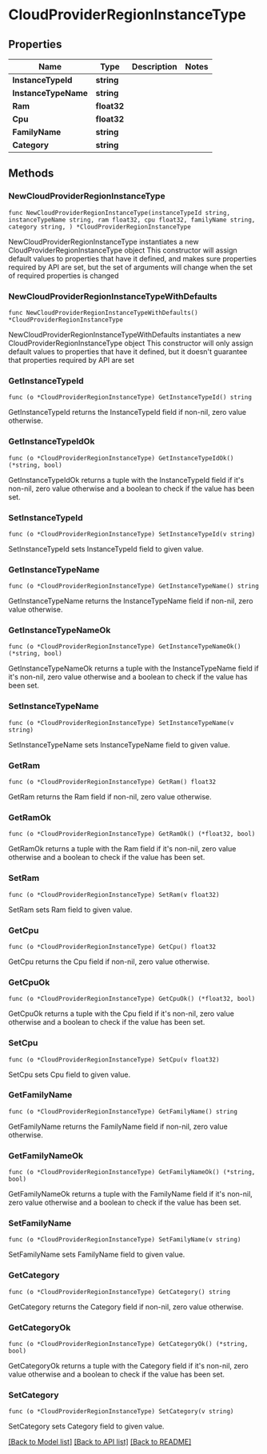 # CloudProviderRegionInstanceType

## Properties

Name | Type | Description | Notes
------------ | ------------- | ------------- | -------------
**InstanceTypeId** | **string** |  | 
**InstanceTypeName** | **string** |  | 
**Ram** | **float32** |  | 
**Cpu** | **float32** |  | 
**FamilyName** | **string** |  | 
**Category** | **string** |  | 

## Methods

### NewCloudProviderRegionInstanceType

`func NewCloudProviderRegionInstanceType(instanceTypeId string, instanceTypeName string, ram float32, cpu float32, familyName string, category string, ) *CloudProviderRegionInstanceType`

NewCloudProviderRegionInstanceType instantiates a new CloudProviderRegionInstanceType object
This constructor will assign default values to properties that have it defined,
and makes sure properties required by API are set, but the set of arguments
will change when the set of required properties is changed

### NewCloudProviderRegionInstanceTypeWithDefaults

`func NewCloudProviderRegionInstanceTypeWithDefaults() *CloudProviderRegionInstanceType`

NewCloudProviderRegionInstanceTypeWithDefaults instantiates a new CloudProviderRegionInstanceType object
This constructor will only assign default values to properties that have it defined,
but it doesn't guarantee that properties required by API are set

### GetInstanceTypeId

`func (o *CloudProviderRegionInstanceType) GetInstanceTypeId() string`

GetInstanceTypeId returns the InstanceTypeId field if non-nil, zero value otherwise.

### GetInstanceTypeIdOk

`func (o *CloudProviderRegionInstanceType) GetInstanceTypeIdOk() (*string, bool)`

GetInstanceTypeIdOk returns a tuple with the InstanceTypeId field if it's non-nil, zero value otherwise
and a boolean to check if the value has been set.

### SetInstanceTypeId

`func (o *CloudProviderRegionInstanceType) SetInstanceTypeId(v string)`

SetInstanceTypeId sets InstanceTypeId field to given value.


### GetInstanceTypeName

`func (o *CloudProviderRegionInstanceType) GetInstanceTypeName() string`

GetInstanceTypeName returns the InstanceTypeName field if non-nil, zero value otherwise.

### GetInstanceTypeNameOk

`func (o *CloudProviderRegionInstanceType) GetInstanceTypeNameOk() (*string, bool)`

GetInstanceTypeNameOk returns a tuple with the InstanceTypeName field if it's non-nil, zero value otherwise
and a boolean to check if the value has been set.

### SetInstanceTypeName

`func (o *CloudProviderRegionInstanceType) SetInstanceTypeName(v string)`

SetInstanceTypeName sets InstanceTypeName field to given value.


### GetRam

`func (o *CloudProviderRegionInstanceType) GetRam() float32`

GetRam returns the Ram field if non-nil, zero value otherwise.

### GetRamOk

`func (o *CloudProviderRegionInstanceType) GetRamOk() (*float32, bool)`

GetRamOk returns a tuple with the Ram field if it's non-nil, zero value otherwise
and a boolean to check if the value has been set.

### SetRam

`func (o *CloudProviderRegionInstanceType) SetRam(v float32)`

SetRam sets Ram field to given value.


### GetCpu

`func (o *CloudProviderRegionInstanceType) GetCpu() float32`

GetCpu returns the Cpu field if non-nil, zero value otherwise.

### GetCpuOk

`func (o *CloudProviderRegionInstanceType) GetCpuOk() (*float32, bool)`

GetCpuOk returns a tuple with the Cpu field if it's non-nil, zero value otherwise
and a boolean to check if the value has been set.

### SetCpu

`func (o *CloudProviderRegionInstanceType) SetCpu(v float32)`

SetCpu sets Cpu field to given value.


### GetFamilyName

`func (o *CloudProviderRegionInstanceType) GetFamilyName() string`

GetFamilyName returns the FamilyName field if non-nil, zero value otherwise.

### GetFamilyNameOk

`func (o *CloudProviderRegionInstanceType) GetFamilyNameOk() (*string, bool)`

GetFamilyNameOk returns a tuple with the FamilyName field if it's non-nil, zero value otherwise
and a boolean to check if the value has been set.

### SetFamilyName

`func (o *CloudProviderRegionInstanceType) SetFamilyName(v string)`

SetFamilyName sets FamilyName field to given value.


### GetCategory

`func (o *CloudProviderRegionInstanceType) GetCategory() string`

GetCategory returns the Category field if non-nil, zero value otherwise.

### GetCategoryOk

`func (o *CloudProviderRegionInstanceType) GetCategoryOk() (*string, bool)`

GetCategoryOk returns a tuple with the Category field if it's non-nil, zero value otherwise
and a boolean to check if the value has been set.

### SetCategory

`func (o *CloudProviderRegionInstanceType) SetCategory(v string)`

SetCategory sets Category field to given value.



[[Back to Model list]](../README.md#documentation-for-models) [[Back to API list]](../README.md#documentation-for-api-endpoints) [[Back to README]](../README.md)


